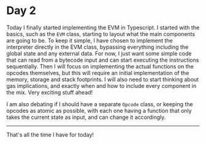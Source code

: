 # Day 2

Today I finally started implementing the EVM in Typescript. I started with the basics, such as the `EVM` class, starting to layout what the main components are going to be. To keep it simple, I have chosen to implement the interpreter directly in the EVM class, bypassing everything including the global state and any external data. For now, I just want some simple code that can read from a bytecode input and can start executing the instructions sequentially. Then I will focus on implementing the actual functions on the opcodes themselves, but this will require an initial implementation of the memory, storage and stack footprints. I will also need to start thinking about gas implications, and exactly when and how to include every component in the mix. Very exciting stuff ahead!

I am also debating if I should have a separate `Opcode` class, or keeping the opcodes as atomic as possible, with each one having a function that only takes the current state as input, and can change it accordingly.

---

That's all the time I have for today!
